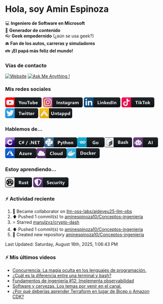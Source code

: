 # Hola, soy Amin Espinoza

:computer: **Ingeniero de Software en Microsoft**  
:pencil: **Generador de contenido**  
:eyeglasses: **Geek empedernido** (¿aún se usa geek?)  
:oncoming_automobile: **Fan de los autos, carreras y simuladores**  
:family: **¡El papá más feliz del mundo!**

### Vías de contacto

[![Website](https://img.shields.io/badge/aminespinoza.com-up-green?style=for-the-badge)][website]
[![Ask Me Anything !](https://img.shields.io/badge/Ask%20me-anything-1abc9c.svg?style=for-the-badge)](https://calendly.com/aminespinoza/consultoria)

### Mis redes sociales
[<img src="./assets/social/youtube.png"/>][youtube]
[<img src="./assets/social/instagram.png"/>][instagram]
[<img src="./assets/social/linkedin.png"/>][linkedin]
[<img src="./assets/social/tiktok.png"/>][linkedin]
[<img src="./assets/social/twitter.png"/>][twitter]
[<img src="./assets/social/untappd.png"/>][untappd]

### Hablemos de...
<img src="./assets/tech/csharp_dotnet.png"/><img src="./assets/tech/python.png"/><img src="./assets/tech/go.png"/><img src="./assets/tech/bash.png"/>
<img src="./assets/tech/ai.png"/><img src="./assets/tech/azure.png"/><img src="./assets/tech/cloud.png"/><img src="./assets/tech/docker.png"/>

### Estoy aprendiendo...
<img src="./assets/tech/rust.png"/> <img src="./assets/tech/security.png"/>


### :zap: Actividad reciente
<!--RECENT_ACTIVITY:start-->
1. 🤝 Became collaborator on [llm-oss-labs/aideveu25-llm-obs](https://github.com/llm-oss-labs/aideveu25-llm-obs)<br>
2. ⬆️ Pushed 1 commit(s) to [aminespinoza10/Conceptos-ingenieria](https://github.com/aminespinoza10/Conceptos-ingenieria)<br>
3. ⭐ Starred [manulzvz/crypto-dash](https://github.com/manulzvz/crypto-dash)<br>
4. ⬆️ Pushed 1 commit(s) to [aminespinoza10/Conceptos-ingenieria](https://github.com/aminespinoza10/Conceptos-ingenieria)<br>
5. 📔 Created new repository [aminespinoza10/Conceptos-ingenieria](https://github.com/aminespinoza10/Conceptos-ingenieria)<br>
<!--RECENT_ACTIVITY:end-->
<!--RECENT_ACTIVITY:last_update-->
Last Updated: Saturday, August 16th, 2025, 1:06:43 PM
<!--RECENT_ACTIVITY:last_update_end-->

### :zap: Mis últimos videos
<!-- YOUTUBE:START -->
- [Concurrencia: La magia oculta en los lenguajes de programación.](https://www.youtube.com/watch?v=DENi2vK1uG4)
- [¿Cuál es la diferencia entre una terminal y bash?](https://www.youtube.com/shorts/9yMsU7I3mOw)
- [Fundamentos de ingeniería #12: Implementa observabilidad](https://www.youtube.com/shorts/xSIQd5tAuvA)
- [Software y cervezas. Los temas por venir en el canal.](https://www.youtube.com/watch?v=DvJDwb97v0Q)
- [¿Por qué deberías aprender Terraform en lugar de Bicep o Amazon CDK?](https://www.youtube.com/shorts/wkGExwOouDI)
<!-- YOUTUBE:END -->


[website]: https://aminespinoza.com/
[twitter]: https://twitter.com/aminespinoza
[youtube]: https://www.youtube.com/c/AminEspinoza
[linkedin]: https://www.linkedin.com/in/amin-espinoza-71b24661/
[instagram]: https://www.instagram.com/aminespinoza10/
[untappd]: https://untappd.com/user/aminespinoza
